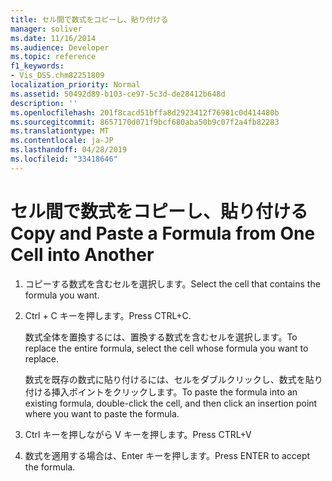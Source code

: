 ```yaml
---
title: セル間で数式をコピーし、貼り付ける
manager: soliver
ms.date: 11/16/2014
ms.audience: Developer
ms.topic: reference
f1_keywords:
- Vis_DSS.chm82251809
localization_priority: Normal
ms.assetid: 50492d89-b103-ce97-5c3d-de28412b648d
description: ''
ms.openlocfilehash: 201f8cacd51bffa8d2923412f76981c0d414480b
ms.sourcegitcommit: 8657170d071f9bcf680aba50b9c07f2a4fb82283
ms.translationtype: MT
ms.contentlocale: ja-JP
ms.lasthandoff: 04/28/2019
ms.locfileid: "33418646"
---
```

# <a name="copy-and-paste-a-formula-from-one-cell-into-another"></a><span data-ttu-id="c4ce0-102">セル間で数式をコピーし、貼り付ける</span><span class="sxs-lookup"><span data-stu-id="c4ce0-102">Copy and Paste a Formula from One Cell into Another</span></span>

1. <span data-ttu-id="c4ce0-103">コピーする数式を含むセルを選択します。</span><span class="sxs-lookup"><span data-stu-id="c4ce0-103">Select the cell that contains the formula you want.</span></span>
    
2. <span data-ttu-id="c4ce0-104">Ctrl + C キーを押します。</span><span class="sxs-lookup"><span data-stu-id="c4ce0-104">Press CTRL+C.</span></span>
    
    <span data-ttu-id="c4ce0-105">数式全体を置換するには、置換する数式を含むセルを選択します。</span><span class="sxs-lookup"><span data-stu-id="c4ce0-105">To replace the entire formula, select the cell whose formula you want to replace.</span></span>
    
    <span data-ttu-id="c4ce0-106">数式を既存の数式に貼り付けるには、セルをダブルクリックし、数式を貼り付ける挿入ポイントをクリックします。</span><span class="sxs-lookup"><span data-stu-id="c4ce0-106">To paste the formula into an existing formula, double-click the cell, and then click an insertion point where you want to paste the formula.</span></span>
    
3. <span data-ttu-id="c4ce0-107">Ctrl キーを押しながら V キーを押します。</span><span class="sxs-lookup"><span data-stu-id="c4ce0-107">Press CTRL+V</span></span>
    
4. <span data-ttu-id="c4ce0-108">数式を適用する場合は、Enter キーを押します。</span><span class="sxs-lookup"><span data-stu-id="c4ce0-108">Press ENTER to accept the formula.</span></span>
    

